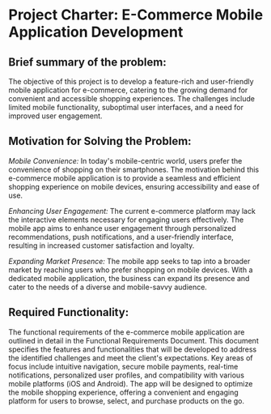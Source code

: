 # Project Charter: E-Commerce Mobile Application Development

## Brief summary of the problem:

The objective of this project is to develop a feature-rich and user-friendly mobile application for e-commerce, catering to the growing demand for convenient and accessible shopping experiences. The challenges include limited mobile functionality, suboptimal user interfaces, and a need for improved user engagement.

## Motivation for Solving the Problem:

*Mobile Convenience:* In today's mobile-centric world, users prefer the convenience of shopping on their smartphones. The motivation behind this e-commerce mobile application is to provide a seamless and efficient shopping experience on mobile devices, ensuring accessibility and ease of use.

*Enhancing User Engagement:* The current e-commerce platform may lack the interactive elements necessary for engaging users effectively. The mobile app aims to enhance user engagement through personalized recommendations, push notifications, and a user-friendly interface, resulting in increased customer satisfaction and loyalty.

*Expanding Market Presence:* The mobile app seeks to tap into a broader market by reaching users who prefer shopping on mobile devices. With a dedicated mobile application, the business can expand its presence and cater to the needs of a diverse and mobile-savvy audience.

## Required Functionality:

The functional requirements of the e-commerce mobile application are outlined in detail in the Functional Requirements Document. This document specifies the features and functionalities that will be developed to address the identified challenges and meet the client's expectations. Key areas of focus include intuitive navigation, secure mobile payments, real-time notifications, personalized user profiles, and compatibility with various mobile platforms (iOS and Android). The app will be designed to optimize the mobile shopping experience, offering a convenient and engaging platform for users to browse, select, and purchase products on the go.